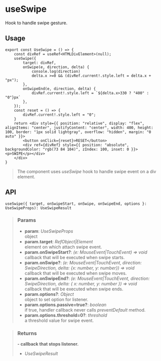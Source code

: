 # useSwipe
Hook to handle swipe gesture.

## Usage

```tsx
export const UseSwipe = () => {
	const divRef = useRef<HTMLDivElement>(null);
	useSwipe({
		target: divRef,
		onSwipe(e, direction, delta) {
			console.log(direction)
			delta.x >=0 && (divRef.current!.style.left = delta.x + "px");
		},
		onSwipeEnd(e, direction, delta) {
			divRef.current!.style.left = `${delta.x>330 ? "400" : "0"}px`
		},
	});
	const reset = () => {
		divRef.current!.style.left = "0";
	}
	return <div style={{ position: "relative", display: "flex", alignItems: "center", justifyContent: "center", width: 400, height: 100, border: "1px solid lightgray", overflow: "hidden", margin: "0 auto" }}>
		<button onClick={reset}>RESET</button>
		<div ref={divRef} style={{ position: "absolute", backgroundColor: "rgb(73 84 104)", zIndex: 100, inset: 0 }}><p>SWIPE</p></div>
	</div>
}
```

> The component uses _useSwipe_ hook to handle swipe event on a div element.


## API

```tsx
useSwipe({ target, onSwipeStart, onSwipe, onSwipeEnd, options }: UseSwipeProps): UseSwipeResult
```

> ### Params
>
> - __param__: _UseSwipeProps_  
object
> - __param.target__: _RefObject<Element>|Element_  
element on which attach swipe event.
> - __param.onSwipeStart?__: _(e: MouseEvent|TouchEvent) => void_  
callback that will be executed when swipe starts.
> - __param.onSwipe?__: _(e: MouseEvent|TouchEvent, direction: SwipeDirection, delta: {x: number, y: number}) => void_  
callback that will be executed when swipe moves.
> - __param.onSwipeEnd?__: _(e: MouseEvent|TouchEvent, direction: SwipeDirection, delta: { x: number, y: number }) => void_  
callback that will be executed when swipe ends.
> - __param.options?__: _Object_  
object to set option for listener.
> - __param.options.passive=true?__: _boolean_  
if true, handler callback never calls _preventDefault_ method.
> - __param.options.threshold=0?__: _threshold_  
a threshold value for swipe event.
>

> ### Returns
>
> __- callback that stops listener.__
> - _UseSwipeResult_  
>